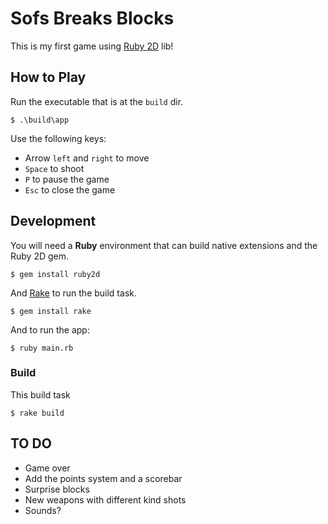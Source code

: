 # Sofs Breaks Blocks

This is my first game using [Ruby 2D](https://www.ruby2d.com/) lib!

## How to Play

Run the executable that is at the `build` dir.

```
$ .\build\app
```

Use the following keys:

* Arrow `left` and `right` to move
* `Space` to shoot
* `P` to pause the game
* `Esc` to close the game

## Development

You will need a **Ruby** environment that can build native extensions and the Ruby 2D gem.

```
$ gem install ruby2d
```

And [Rake](https://github.com/ruby/rake) to run the build task.

```
$ gem install rake
```

And to run the app:

```
$ ruby main.rb
```

### Build

This build task

```
$ rake build
```

## TO DO

- Game over
- Add the points system and a scorebar
- Surprise blocks
- New weapons with different kind shots
- Sounds?
